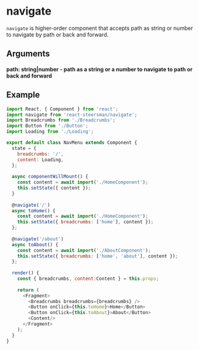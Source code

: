 # navigate

`navigate` is higher-order component that accepts path as string or number to navigate by path or back and forward.

## Arguments

#### path: string|number - path as a string or a number to navigate to path or back and forward

## Example
```javascript
import React, { Component } from 'react';
import navigate from 'react-steersman/navigate';
import Breadcrumbs from './Breadcrumbs';
import Button from './Button';
import Loading from './Loading';

export default class NavMenu extends Component {
  state = {
    breadcrumbs: '/',
    content: Loading,
  };
  
  async componentWillMount() {
    const content = await import('./HomeComponent');
    this.setState({ content });
  }
  
  @navigate('/')
  async toHome() {
    const content = await import('./HomeComponent');
    this.setState({ breadcrumbs: ['home'], content });
  };
  
  @navigate('/about')
  async toAbout() {
    const content = await import('./AboutComponent');
    this.setState({ breadcrumbs: ['home', 'about'], content });
  };
  
  render() {
    const { breadcrumbs, content:Content } = this.props;
    
    return (
      <Fragment>
        <Breadcrumbs breadcrumbs={breadcrumbs} />
        <Button onClick={this.toHome}>Home</Button>
        <Button onClick={this.toAbout}>About</Button>
        <Content/>
      </Fragment>
    );
  }
}
```

